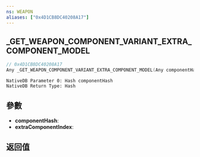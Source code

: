 ```yaml
---
ns: WEAPON
aliases: ["0x4D1CB8DC40208A17"]
---
```

## _GET_WEAPON_COMPONENT_VARIANT_EXTRA_COMPONENT_MODEL

```c
// 0x4D1CB8DC40208A17
Any _GET_WEAPON_COMPONENT_VARIANT_EXTRA_COMPONENT_MODEL(Any componentHash, int extraComponentIndex);
```

```
NativeDB Parameter 0: Hash componentHash
NativeDB Return Type: Hash
```

## 參數
* **componentHash**: 
* **extraComponentIndex**: 

## 返回值
